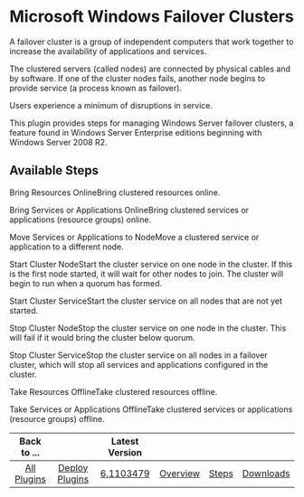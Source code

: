 
Microsoft Windows Failover Clusters
===================================


A failover cluster is a group of independent computers that work together to increase the availability of applications and services.


The clustered servers (called nodes) are connected by physical cables and by software. If one of the cluster nodes fails, another node begins to provide service (a process known as failover). 


Users experience a minimum of disruptions in service.


This plugin provides steps for managing Windows Server failover clusters, a feature found in Windows Server Enterprise editions beginning with Windows Server 2008 R2.



Available Steps
---------------


Bring Resources OnlineBring clustered resources online.


Bring Services or Applications OnlineBring clustered services or applications (resource groups) online.


Move Services or Applications to NodeMove a clustered service or application to a different node.


Start Cluster NodeStart the cluster service on one node in the cluster. If this is the first node started, it will wait for other nodes to join. The cluster will begin to run when a quorum has formed.


Start Cluster ServiceStart the cluster service on all nodes that are not yet started.


Stop Cluster NodeStop the cluster service on one node in the cluster. This will fail if it would bring the cluster below quorum.


Stop Cluster ServiceStop the cluster service on all nodes in a failover cluster, which will stop all services and applications configured in the cluster.


Take Resources OfflineTake clustered resources offline.


Take Services or Applications OfflineTake clustered services or applications (resource groups) offline.





|Back to ...||Latest Version||||
| :---: | :---: | :---: | :---: | :---: | :---: |
|[All Plugins](../../index.md)|[Deploy Plugins](../README.md)|[6.1103479](https://raw.githubusercontent.com/UrbanCode/IBM-UCD-PLUGINS/main/files/WindowsFailoverCluster/WindowsFailoverCluster-6.1103479.zip)|[Overview](overview.md)|[Steps](steps.md)|[Downloads](downloads.md)|
